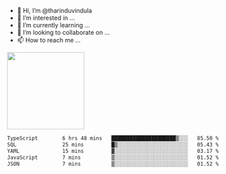 - 👋 Hi, I’m @tharinduvindula
- 👀 I’m interested in ...
- 🌱 I’m currently learning ...
- 💞️ I’m looking to collaborate on ...
- 📫 How to reach me ...

<!---
tharinduvindula/tharinduvindula is a ✨ special ✨ repository because its `README.md` (this file) appears on your GitHub profile.
You can click the Preview link to take a look at your changes.
--->

<img height="180em" src="https://github-readme-stats.vercel.app/api?username=tharinduvindula&show_icons=true&hide_border=false&&count_private=true&include_all_commits=true" />


<!--START_SECTION:waka-->

```txt
TypeScript        6 hrs 48 mins   █████████████████████▒░░░   85.50 %
SQL               25 mins         █▒░░░░░░░░░░░░░░░░░░░░░░░   05.43 %
YAML              15 mins         ▓░░░░░░░░░░░░░░░░░░░░░░░░   03.17 %
JavaScript        7 mins          ▒░░░░░░░░░░░░░░░░░░░░░░░░   01.52 %
JSON              7 mins          ▒░░░░░░░░░░░░░░░░░░░░░░░░   01.52 %
```

<!--END_SECTION:waka-->
